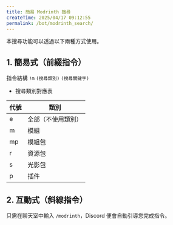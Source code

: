 ```yaml
---
title: 簡易 Modrinth 搜尋
createTime: 2025/04/17 09:12:55
permalink: /bot/modrinth_search/
---
```

本搜尋功能可以透過以下兩種方式使用。

## 1. 簡易式（前綴指令）
指令結構 `!m` `(搜尋類別)` `(搜尋關鍵字)`

* 搜尋類別對應表

| 代號 | 類別 |
|---|---|
| e | 全部（不使用類別） |
| m | 模組 |
| mp | 模組包 |
| r | 資源包 |
| s | 光影包 |
| p | 插件 |

## 2. 互動式（斜線指令）
只需在聊天室中輸入 `/modrinth`，Discord 便會自動引導您完成指令。


<LinkCard title="回到專案首頁" icon="icon-park-solid:back" href="/bot/"></LinkCard>